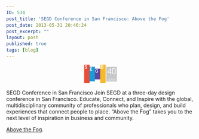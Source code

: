 ```yaml
---
ID: 534
post_title: 'SEGD Conference in San Francisco: Above the Fog'
post_date: 2013-05-31 20:46:24
post_excerpt: ""
layout: post
published: true
tags: [blog]
---
```

<p style="text-align: center;"><a href="http://abovethefog.segd.org/"><img src='/uploads/2013/05/SEGD_40Year_Color.png' alt='' /></a></p>
SEGD Conference in San Francisco
Join SEGD at a three-day design conference in San Francisco. Educate, Connect, and Inspire with the global, multidisciplinary community of professionals who plan, design, and build experiences that connect people to place. “Above the Fog” takes you to the next level of inspiration in business and community.

<a href="http://abovethefog.segd.org/">Above the Fog</a>.
